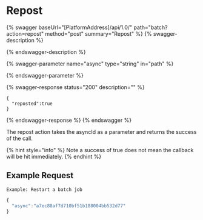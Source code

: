 # Repost

{% swagger baseUrl="[PlatformAddress]/api/1.0/" path="batch?action=repost" method="post" summary="Repost" %}
{% swagger-description %}

{% endswagger-description %}

{% swagger-parameter name="async" type="string" in="path" %}

{% endswagger-parameter %}

{% swagger-response status="200" description="" %}
```
{
  "reposted":true
}
```
{% endswagger-response %}
{% endswagger %}

The repost action takes the asyncId as a parameter and returns the success of the call.

{% hint style="info" %}
Note a success of true does not mean the callback will be hit immediately.
{% endhint %}

## Example Request

`Example: Restart a batch job`

```javascript
{
  "async":"a7ec88af7d710bf51b188004bb532d77"
}
```
